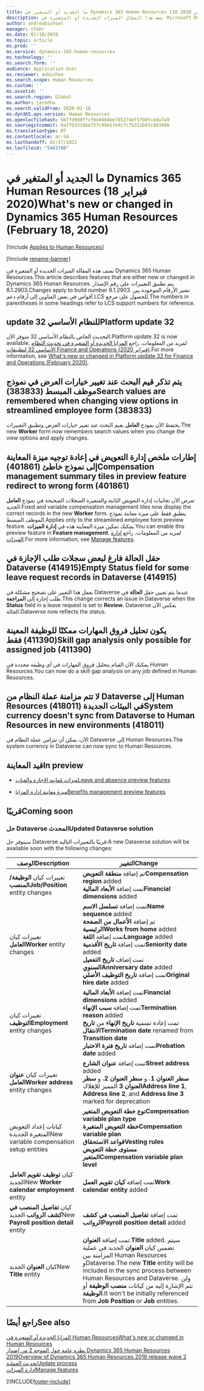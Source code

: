 ```yaml
---
title: ما الجديد أو المتغير في Dynamics 365 Human Resources (18 فبراير 2020)
description: يصف هذا المقال الميزات الجديدة أو المتغيرة في Microsoft Dynamics 365 Human Resources لإصدار 18 فبراير 2020.
author: andreabichsel
manager: tfehr
ms.date: 02/18/2020
ms.topic: article
ms.prod: ''
ms.service: dynamics-365-human-resources
ms.technology: ''
ms.search.form: ''
audience: Application User
ms.reviewer: anbichse
ms.search.scope: Human Resources
ms.custom: ''
ms.assetid: ''
ms.search.region: Global
ms.author: jaredha
ms.search.validFrom: 2020-02-18
ms.dyn365.ops.version: Human Resources
ms.openlocfilehash: 66ffd9d0ffcf0e8466be785274ef5fb0fceda7a9
ms.sourcegitcommit: 6affb3316be757c99e1fe9c7c7b312b93c483408
ms.translationtype: HT
ms.contentlocale: ar-SA
ms.lasthandoff: 02/17/2021
ms.locfileid: "5463780"
---
```

# <a name="whats-new-or-changed-in-dynamics-365-human-resources-february-18-2020"></a><span data-ttu-id="9a64b-103">ما الجديد أو المتغير في Dynamics 365 Human Resources (18 فبراير 2020)</span><span class="sxs-lookup"><span data-stu-id="9a64b-103">What's new or changed in Dynamics 365 Human Resources (February 18, 2020)</span></span>

[!include [Applies to Human Resources](../includes/applies-to-hr.md)]

[!include [rename-banner](~/includes/cc-data-platform-banner.md)]

<span data-ttu-id="9a64b-104">تصف هذه المقالة الميزات الجديدة أو المتغيرة في Dynamics 365 Human Resources.</span><span class="sxs-lookup"><span data-stu-id="9a64b-104">This article describes features that are either new or changed in Dynamics 365 Human Resources.</span></span> <span data-ttu-id="9a64b-105">يتم تطبيق التغييرات على رقم الإصدار 8.1.2903.</span><span class="sxs-lookup"><span data-stu-id="9a64b-105">Changes apply to build number 8.1.2903.</span></span> <span data-ttu-id="9a64b-106">تشير الأرقام الموجودة بين أقواس في بعض العناوين إلى أرقام دعم LCS للحصول على مرجع.</span><span class="sxs-lookup"><span data-stu-id="9a64b-106">The numbers in parentheses in some headings refer to LCS support numbers for reference.</span></span>

## <a name="platform-update-32"></a><span data-ttu-id="9a64b-107">update 32 للنظام الأساسي</span><span class="sxs-lookup"><span data-stu-id="9a64b-107">Platform update 32</span></span> 

<span data-ttu-id="9a64b-108">التحديث الخاص بالنظام الأساسي 32 متوفر الآن.</span><span class="sxs-lookup"><span data-stu-id="9a64b-108">Platform update 32 is now available.</span></span> <span data-ttu-id="9a64b-109">لمزيد من المعلومات، راجع [المزايا الجديدة أو المتغيرة في تحديث النظام الأساسي 32 لتطبيقات Finance and Operations (فبراير 2020)](https://docs.microsoft.com/dynamics365/fin-ops-core/dev-itpro/get-started/whats-new-platform-update-32).</span><span class="sxs-lookup"><span data-stu-id="9a64b-109">For more information, see [What's new or changed in Platform update 32 for Finance and Operations (February 2020)](https://docs.microsoft.com/dynamics365/fin-ops-core/dev-itpro/get-started/whats-new-platform-update-32).</span></span>

## <a name="search-values-are-remembered-when-changing-view-options-in-streamlined-employee-form-383833"></a><span data-ttu-id="9a64b-110">يتم تذكر قيم البحث عند تغيير خيارات العرض في نموذج موظف المبسط (383833)</span><span class="sxs-lookup"><span data-stu-id="9a64b-110">Search values are remembered when changing view options in streamlined employee form (383833)</span></span>

<span data-ttu-id="9a64b-111">يحتفظ الآن نموذج **العامل** بقيم البحث عند تغيير خيارات العرض وتطبيق التغييرات.</span><span class="sxs-lookup"><span data-stu-id="9a64b-111">The new **Worker** form now remembers  search values when you change the view options and apply changes.</span></span>

## <a name="compensation-management-summary-tiles-in-preview-feature-redirect-to-wrong-form-401861"></a><span data-ttu-id="9a64b-112">إطارات ملخص إدارة التعويض في إعادة توجيه ميزة المعاينة إلى نموذج خاطئ (401861)</span><span class="sxs-lookup"><span data-stu-id="9a64b-112">Compensation management summary tiles in preview feature redirect to wrong form (401861)</span></span>

<span data-ttu-id="9a64b-113">تعرض الآن تجانبات إدارة التعويض الثابتة والمتغيرة السجلات الصحيحة في نموذج **العامل** الجديد.</span><span class="sxs-lookup"><span data-stu-id="9a64b-113">Fixed and variable compensation management tiles now display the correct records in the new **Worker** form.</span></span> <span data-ttu-id="9a64b-114">ينطبق فقط على ميزة معاينة نموذج الموظف المبسط.</span><span class="sxs-lookup"><span data-stu-id="9a64b-114">Applies only to the streamlined employee form preview feature.</span></span> <span data-ttu-id="9a64b-115">يمكنك تمكين ميزة المعاينة هذه في **إدارة الميزات**.</span><span class="sxs-lookup"><span data-stu-id="9a64b-115">You can enable this preview feature in **Feature management**.</span></span> <span data-ttu-id="9a64b-116">لمزيد من المعلومات، راجع [إدارة الميزات](hr-admin-manage-features.md).</span><span class="sxs-lookup"><span data-stu-id="9a64b-116">For more information, see [Manage features](hr-admin-manage-features.md).</span></span>

## <a name="empty-status-field-for-some-leave-request-records-in-dataverse-414915"></a><span data-ttu-id="9a64b-117">حقل الحالة فارغ لبعض سجلات طلب الإجازة في Dataverse (414915)</span><span class="sxs-lookup"><span data-stu-id="9a64b-117">Empty Status field for some leave request records in Dataverse (414915)</span></span>

<span data-ttu-id="9a64b-118">يعمل هذا التغيير على تصحيح مشكلة في Dataverse عندما يتم تعيين حقل **الحالة** في طلب إجازة إلى **المراجعة**.</span><span class="sxs-lookup"><span data-stu-id="9a64b-118">This change corrects an issue in Dataverse when the **Status** field in a leave request is set to **Review**.</span></span> <span data-ttu-id="9a64b-119">Dataverse يعكس الآن الحالة.</span><span class="sxs-lookup"><span data-stu-id="9a64b-119">Dataverse now reflects the status.</span></span>

## <a name="skill-gap-analysis-only-possible-for-assigned-job-411390"></a><span data-ttu-id="9a64b-120">يكون تحليل فروق المهارات ممكنًا للوظيفة المعينة (411390) فقط</span><span class="sxs-lookup"><span data-stu-id="9a64b-120">Skill gap analysis only possible for assigned job (411390)</span></span>

<span data-ttu-id="9a64b-121">يمكنك الآن القيام بتحليل فروق المهارات في أي وظيفة محددة في Human Resources.</span><span class="sxs-lookup"><span data-stu-id="9a64b-121">You can now do a skill gap analysis on any job defined in Human Resources.</span></span>

## <a name="system-currency-doesnt-sync-from-dataverse-to-human-resources-in-new-environments-418011"></a><span data-ttu-id="9a64b-122">لا تتم مزامنة عملة النظام من Dataverse إلى Human Resources في البيئات الجديدة (418011)</span><span class="sxs-lookup"><span data-stu-id="9a64b-122">System currency doesn't sync from Dataverse to Human Resources in new environments (418011)</span></span>

<span data-ttu-id="9a64b-123">الآن، يمكن أن تتزامن عملة النظام في Dataverse إلى Human Resources.</span><span class="sxs-lookup"><span data-stu-id="9a64b-123">The system currency in Dataverse can now sync to Human Resources.</span></span>

## <a name="in-preview"></a><span data-ttu-id="9a64b-124">قيد المعاينة</span><span class="sxs-lookup"><span data-stu-id="9a64b-124">In preview</span></span>

- [<span data-ttu-id="9a64b-125">ميزات مُعاينة الإجازة والغياب</span><span class="sxs-lookup"><span data-stu-id="9a64b-125">Leave and absence preview features</span></span>](hr-leave-and-absence-overview.md?leave-and-absence-preview-features)

- [<span data-ttu-id="9a64b-126">ميزة معاينة إدارة المزايا</span><span class="sxs-lookup"><span data-stu-id="9a64b-126">Benefits management preview features</span></span>](hr-benefits-management-overview.md)

## <a name="coming-soon"></a><span data-ttu-id="9a64b-127">قريبًا</span><span class="sxs-lookup"><span data-stu-id="9a64b-127">Coming soon</span></span>

### <a name="updated-dataverse-solution"></a><span data-ttu-id="9a64b-128">حل Dataverse المحدث</span><span class="sxs-lookup"><span data-stu-id="9a64b-128">Updated Dataverse solution</span></span>

<span data-ttu-id="9a64b-129">سيتوفر حل Dataverse قريبًا بالتغييرات التالية:</span><span class="sxs-lookup"><span data-stu-id="9a64b-129">A new Dataverse solution will be available soon with the following changes:</span></span>

| <span data-ttu-id="9a64b-130">‏‏الوصف</span><span class="sxs-lookup"><span data-stu-id="9a64b-130">Description</span></span> | <span data-ttu-id="9a64b-131">التغيير</span><span class="sxs-lookup"><span data-stu-id="9a64b-131">Change</span></span> |
| ----------------------------------------- | --- |
| <span data-ttu-id="9a64b-132">تغييرات كيان **الوظيفة/المنصب**</span><span class="sxs-lookup"><span data-stu-id="9a64b-132">**Job/Position** entity changes</span></span> | <span data-ttu-id="9a64b-133">تم إضافة **منطقة التعويض**</span><span class="sxs-lookup"><span data-stu-id="9a64b-133">**Compensation region** added</span></span></br><span data-ttu-id="9a64b-134">تمت إضافة **الأبعاد المالية**</span><span class="sxs-lookup"><span data-stu-id="9a64b-134">**Financial dimensions** added</span></span> |
| <span data-ttu-id="9a64b-135">تغييرات كيان **العامل**</span><span class="sxs-lookup"><span data-stu-id="9a64b-135">**Worker** entity changes</span></span> | <span data-ttu-id="9a64b-136">تمت إضافة **تسلسل الاسم**</span><span class="sxs-lookup"><span data-stu-id="9a64b-136">**Name sequence** added</span></span></br><span data-ttu-id="9a64b-137">تم إضافة **الأعمال من الصفحة الرئيسية**</span><span class="sxs-lookup"><span data-stu-id="9a64b-137">**Works from home** added</span></span></br><span data-ttu-id="9a64b-138">تمت إضافة **اللغة**</span><span class="sxs-lookup"><span data-stu-id="9a64b-138">**Language** added</span></span></br><span data-ttu-id="9a64b-139">تمت إضافة **تاريخ الأقدمية**</span><span class="sxs-lookup"><span data-stu-id="9a64b-139">**Seniority date** added</span></span></br><span data-ttu-id="9a64b-140">تمت إضاف **تاريخ التفعيل السنوي**</span><span class="sxs-lookup"><span data-stu-id="9a64b-140">**Anniversary date** added</span></span></br><span data-ttu-id="9a64b-141">تمت إضافة **تاريخ التوظيف الأصلي**</span><span class="sxs-lookup"><span data-stu-id="9a64b-141">**Original hire date** added</span></span> |
| <span data-ttu-id="9a64b-142">تغييرات كيان **التوظيف**</span><span class="sxs-lookup"><span data-stu-id="9a64b-142">**Employment** entity changes</span></span> | <span data-ttu-id="9a64b-143">تمت إضافة **الأبعاد المالية**</span><span class="sxs-lookup"><span data-stu-id="9a64b-143">**Financial dimensions** added</span></span></br><span data-ttu-id="9a64b-144">تمت إضافة **سبب الإنهاء**</span><span class="sxs-lookup"><span data-stu-id="9a64b-144">**Termination reason** added</span></span></br><span data-ttu-id="9a64b-145">تمت إعادة تسمية **تاريخ الإنهاء** من **تاريخ الانتقال**</span><span class="sxs-lookup"><span data-stu-id="9a64b-145">**Termination date** renamed from **Transition date**</span></span></br><span data-ttu-id="9a64b-146">تمت إضافة **تاريخ فترة الاختبار**</span><span class="sxs-lookup"><span data-stu-id="9a64b-146">**Probation date** added</span></span> |
| <span data-ttu-id="9a64b-147">تغييرات كيان **عنوان العامل**</span><span class="sxs-lookup"><span data-stu-id="9a64b-147">**Worker address** entity changes</span></span> | <span data-ttu-id="9a64b-148">تمت إضافة **عنوان الشارع**</span><span class="sxs-lookup"><span data-stu-id="9a64b-148">**Street address** added</span></span></br><span data-ttu-id="9a64b-149">**سطر العنوان 1**، و **سطر العنوان 2**، و **سطر العنوان 3** المميز للإهلاك</span><span class="sxs-lookup"><span data-stu-id="9a64b-149">**Address line 1**, **Address line 2**, and **Address line 3** marked for deprecation</span></span> |
| <span data-ttu-id="9a64b-150">كيانات إعداد التعويض المتغيرة الجديدة</span><span class="sxs-lookup"><span data-stu-id="9a64b-150">New variable compensation setup entities</span></span> | <span data-ttu-id="9a64b-151">**نوع خطة التعويض المتغير**</span><span class="sxs-lookup"><span data-stu-id="9a64b-151">**Compensation variable plan type**</span></span></br><span data-ttu-id="9a64b-152">**خطة التعويض المتغيرة**</span><span class="sxs-lookup"><span data-stu-id="9a64b-152">**Compensation variable plan**</span></span></br><span data-ttu-id="9a64b-153">**قواعد الاستحقاق**</span><span class="sxs-lookup"><span data-stu-id="9a64b-153">**Vesting rules**</span></span></br><span data-ttu-id="9a64b-154">**مستوى خطة التعويض المتغير**</span><span class="sxs-lookup"><span data-stu-id="9a64b-154">**Compensation variable plan level**</span></span> |
| <span data-ttu-id="9a64b-155">كيان **توظيف تقويم العامل** الجديد</span><span class="sxs-lookup"><span data-stu-id="9a64b-155">New **Worker calendar employment** entity</span></span> | <span data-ttu-id="9a64b-156">تمت إضافة **كيان تقويم العمل**</span><span class="sxs-lookup"><span data-stu-id="9a64b-156">**Work calendar entity** added</span></span> |
| <span data-ttu-id="9a64b-157">كيان **تفاصيل المنصب في كشف الرواتب** الجديد</span><span class="sxs-lookup"><span data-stu-id="9a64b-157">New **Payroll position detail** entity</span></span> | <span data-ttu-id="9a64b-158">تمت إضافة **تفاصيل المنصب في كشف الرواتب**</span><span class="sxs-lookup"><span data-stu-id="9a64b-158">**Payroll position detail** added</span></span> |
| <span data-ttu-id="9a64b-159">كيان **العنوان** الجديد</span><span class="sxs-lookup"><span data-stu-id="9a64b-159">New **Title** entity</span></span> | <span data-ttu-id="9a64b-160">تمت إضافة **العنوان**.</span><span class="sxs-lookup"><span data-stu-id="9a64b-160">**Title** added.</span></span> <span data-ttu-id="9a64b-161">سيتم تضمين كيان **العنوان** الجديد في عملية المزامنة بين Human Resources وDataverse.</span><span class="sxs-lookup"><span data-stu-id="9a64b-161">The new **Title** entity will be included in the sync process between Human Resources and Dataverse.</span></span> <span data-ttu-id="9a64b-162">ولن تتم الإشارة إليه من كيانات **منصب الوظيفة** أو **الوظيفة**.</span><span class="sxs-lookup"><span data-stu-id="9a64b-162">It won't be initially referenced from **Job Position** or **Job** entities.</span></span> |

## <a name="see-also"></a><span data-ttu-id="9a64b-163">راجع أيضًا</span><span class="sxs-lookup"><span data-stu-id="9a64b-163">See also</span></span>

[<span data-ttu-id="9a64b-164">المزايا الجديدة أو المتغيرة في Human Resources</span><span class="sxs-lookup"><span data-stu-id="9a64b-164">What's new or changed in Human Resources</span></span>](hr-admin-whats-new.md)</br>
[<span data-ttu-id="9a64b-165">نظره عامة حول الموجة 2 من إصدار Dynamics 365 Human Resources  2019</span><span class="sxs-lookup"><span data-stu-id="9a64b-165">Overview of Dynamics 365 Human Resources 2019 release wave 2</span></span>](https://docs.microsoft.com/dynamics365-release-plan/2019wave2/dynamics365-human-resources/)</br>
[<span data-ttu-id="9a64b-166">تحديث العملية</span><span class="sxs-lookup"><span data-stu-id="9a64b-166">Update process</span></span>](hr-admin-setup-update-process.md)</br>
[<span data-ttu-id="9a64b-167">إدارة الميزات</span><span class="sxs-lookup"><span data-stu-id="9a64b-167">Manage features</span></span>](hr-admin-manage-features.md)

[!INCLUDE[footer-include](../includes/footer-banner.md)]